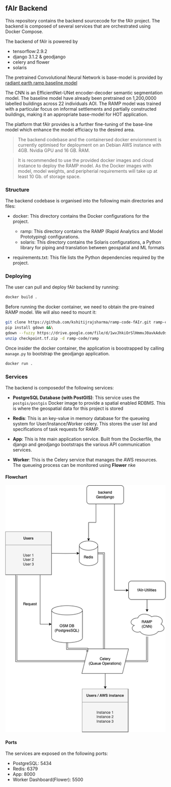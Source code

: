 ## fAIr Backend

This repository contains the backend sourcecode for the fAIr project. The backend
is composed of several services that are orchestrated using Docker Compose.

The backend of fAIr is powered by
- tensorflow:2.9.2
- django 3.1.2 & geodjango
- celery and flower
- solaris

The pretrained Convolutional Neural Network is base-model is provided by [radiant earth ramp baseline model](https://github.com/radiantearth/model_ramp_baseline)

The CNN is an EfficientNet-UNet encoder-decoder semantic segmentation model. The baseline model have already been pretrained on 1,200,0000 labelled buildings across 22 individuals AOI.
The RAMP model was trained with a particular focus on informal settlements and partially constructed buildings, making it an appropriate base-model for HOT application.

The platform that fAIr provides is a further fine-tuning of the base-line model which enhance the model efficiacy to the desired area.

> The backend codebase and the containersed docker enviornment is currently optimised for deployment on an Debian AWS instance with 4GB. Nvidia GPU and 16 GB. RAM.

> It is recommended to use the provided docker images and cloud instance to deploy the RAMP model. As the Docker images with model, model weights, and peripherial requirements will take up at least 10 Gb. of storage space.

### Structure

The backend codebase is organised into the following main directories and files:

- docker: This directory contains the Docker configurations for the project.
    - ramp: This directory contains the RAMP (Rapid Analytics and Model Prototyping) configurations.
    - solaris: This directory contains the Solaris configurations, a Python library for piping and translation between geospatial and ML formats
    
- requirements.txt: This file lists the Python dependencies required by the project.

### Deploying

The user can pull and deploy fAIr backend by running:

```bash
docker build .
```

Before running the docker container, we need to obtain the pre-trained RAMP model.
We will also need to mount it:

```bash
git clone https://github.com/kshitijrajsharma/ramp-code-fAIr.git ramp-code &&\
pip install gdown &&\
gdown --fuzzy https://drive.google.com/file/d/1wvJhkiOrSlHmmvJ0avkAdu9sslFf5_I0/view?usp=sharing &&\
unzip checkpoint.tf.zip -d ramp-code/ramp  
```


Once insider the docker container, the application is boostrapped by calling `manage.py` to bootstrap the geodjango application.


```bash
docker run .
```

### Services

The backend is composedof the following services:

- **PostgreSQL Database (with PostGIS)**: This service uses the `postgis/postgis` Docker image
to provide a spatial enabled RDBMS. This is where the geospatial data for this project is stored

- **Redis**: This is an key-value in memory database for the queueing system for User/Instance/Worker celery.
This stores the user list and specifications of task requests for RAMP.

- **App**: This is hte main application service. Built from the Dockerfile, the django and geodjango
bootstraps the various API communication services.

- **Worker**: This is the Celery service that manages the AWS resources. The queueing process can be monitored using **Flower**
nke

#### Flowchart

![architecture_flowchart](./fAIr_backend.png)

#### Ports

The services are exposed on the following ports:
- PostgreSQL: 5434
- Redis: 6379
- App: 8000
- Worker Dashboard(Flower): 5500
